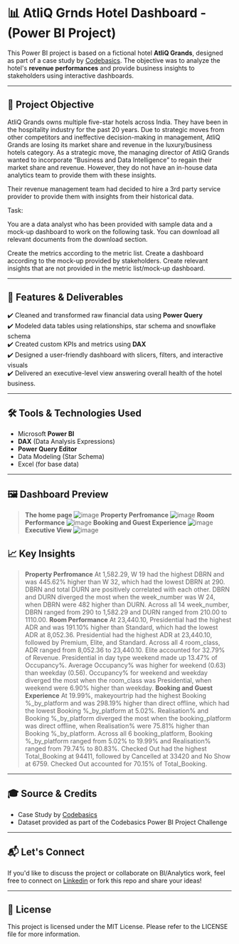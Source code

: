 # 📊 AtliQ Grnds Hotel Dashboard - (Power BI Project)

This Power BI project is based on a fictional hotel **AtliQ Grands**, designed as part of a case study by [Codebasics](https://www.codebasics.io/). The objective was to analyze the hotel's **revenue performances** and provide business insights to stakeholders using interactive dashboards.

---

## 🚀 Project Objective

AtliQ Grands owns multiple five-star hotels across India. They have been in the hospitality industry for the past 20 years. Due to strategic moves from other competitors and ineffective decision-making in management, AtliQ Grands are losing its market share and revenue in the luxury/business hotels category. As a strategic move, the managing director of AtliQ Grands wanted to incorporate “Business and Data Intelligence” to regain their market share and revenue. However, they do not have an in-house data analytics team to provide them with these insights.

Their revenue management team had decided to hire a 3rd party service provider to provide them with insights from their historical data.

Task:  

You are a data analyst who has been provided with sample data and a mock-up dashboard to work on the following task. You can download all relevant documents from the download section.

Create the metrics according to the metric list.
Create a dashboard according to the mock-up provided by stakeholders.
Create relevant insights that are not provided in the metric list/mock-up dashboard.

---

## 📂 Features & Deliverables

✔️ Cleaned and transformed raw financial data using **Power Query**  
✔️ Modeled data tables using relationships, star schema and snowflake schema  
✔️ Created custom KPIs and metrics using **DAX**  
✔️ Designed a user-friendly dashboard with slicers, filters, and interactive visuals  
✔️ Delivered an executive-level view answering overall health of the hotel business.

---

## 🛠️ Tools & Technologies Used

- Microsoft **Power BI**
- **DAX** (Data Analysis Expressions)
- **Power Query Editor**
- Data Modeling (Star Schema)
- Excel (for base data)

---

## 🖼️ Dashboard Preview

> **The home page**
![image](https://github.com/user-attachments/assets/0e29e456-dd85-402c-838b-3c6ad4c18e43)
> **Property Perfromance**
![image](https://github.com/user-attachments/assets/9bd8f8c9-50cf-44a5-8fcd-0b5392dbd703)
> **Room Performance**
![image](https://github.com/user-attachments/assets/7a192ebc-33b7-4963-93c1-61c1446ed609)
> **Booking and Guest Experience**
![image](https://github.com/user-attachments/assets/57ac85a4-b28c-4a56-af84-652f50f2a806)
> **Executive View**
![image](https://github.com/user-attachments/assets/4b4c2c5c-c994-439f-8bf8-15051d585909)


## 📈 Key Insights
> **Property Perfromance**
At 1,582.29, W 19 had the highest DBRN and was 445.62% higher than W 32, which had the lowest DBRN at 290.﻿﻿
﻿﻿DBRN and total DURN are positively correlated with each other.﻿﻿﻿﻿
﻿﻿DBRN and DURN diverged the most when the week_number was W 24, when DBRN were 482 higher than DURN.﻿﻿
﻿﻿Across all 14 week_number, DBRN ranged from 290 to 1,582.29 and DURN ranged from 210.00 to 1110.00.
> **Room Performance**
At 23,440.10, Presidential had the highest ADR and was 191.10% higher than Standard, which had the lowest ADR at 8,052.36.﻿﻿
﻿﻿Presidential had the highest ADR at 23,440.10, followed by Premium, Elite, and Standard.﻿﻿﻿﻿
﻿﻿Across all 4 room_class, ADR ranged from 8,052.36 to 23,440.10.﻿﻿﻿﻿
﻿﻿Elite accounted for 32.79% of Revenue.﻿﻿﻿﻿
﻿﻿Presidential in day type weekend made up 13.47% of Occupancy%.﻿﻿
﻿﻿Average Occupancy% was higher for weekend (0.63) than weekday (0.56).﻿﻿
﻿﻿Occupancy% for weekend and weekday diverged the most when the room_class was Presidential, when weekend were 6.90% higher than weekday.
> **Booking and Guest Experience**
At 19.99%, makeyourtrip had the highest Booking %_by_platform and was 298.19% higher than direct offline, which had the lowest Booking %_by_platform at 5.02%.﻿﻿﻿﻿
﻿﻿Realisation% and Booking %_by_platform diverged the most when the booking_platform was direct offline, when Realisation% were 75.81% higher than Booking %_by_platform.﻿﻿
﻿﻿Across all 6 booking_platform, Booking %_by_platform ranged from 5.02% to 19.99% and Realisation% ranged from 79.74% to 80.83%.﻿﻿﻿
﻿﻿Checked Out had the highest Total_Booking at 94411, followed by Cancelled at 33420 and No Show at 6759.﻿﻿﻿﻿
﻿﻿Checked Out accounted for 70.15% of Total_Booking.﻿﻿

---

## 🎓 Source & Credits

- Case Study by [Codebasics](https://www.codebasics.io/)
- Dataset provided as part of the Codebasics Power BI Project Challenge

---

## 📬 Let's Connect

If you'd like to discuss the project or collaborate on BI/Analytics work, feel free to connect on [Linkedin](www.linkedin.com/in/contactsreevedhhareesh) or fork this repo and share your ideas!

---

## 📄 License

This project is licensed under the MIT License. Please refer to the LICENSE file for more information.
